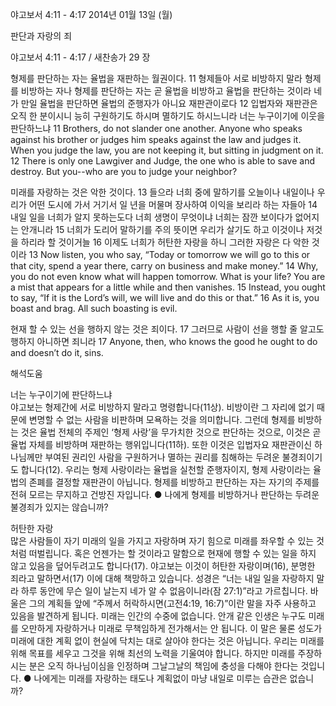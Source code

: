 야고보서 4:11 - 4:17 
2014년 01월 13일 (월)

판단과 자랑의 죄



야고보서 4:11 - 4:17 / 새찬송가 29 장


형제를 판단하는 자는 율법을 재판하는 월권이다. 
11 형제들아 서로 비방하지 말라 형제를 비방하는 자나 형제를 판단하는 자는 곧 율법을 비방하고 율법을 판단하는 것이라 네가 만일 율법을 판단하면 율법의 준행자가 아니요 재판관이로다 12 입법자와 재판관은 오직 한 분이시니 능히 구원하기도 하시며 멸하기도 하시느니라 너는 누구이기에 이웃을 판단하느냐
11 Brothers, do not slander one another. Anyone who speaks against his brother or judges him speaks against the law and judges it. When you judge the law, you are not keeping it, but sitting in judgment on it. 12 There is only one Lawgiver and Judge, the one who is able to save and destroy. But you--who are you to judge your neighbor?   

미래를 자랑하는 것은 악한 것이다. 
13 들으라 너희 중에 말하기를 오늘이나 내일이나 우리가 어떤 도시에 가서 거기서 일 년을 머물며 장사하여 이익을 보리라 하는 자들아 14 내일 일을 너희가 알지 못하는도다 너희 생명이 무엇이냐 너희는 잠깐 보이다가 없어지는 안개니라 15 너희가 도리어 말하기를 주의 뜻이면 우리가 살기도 하고 이것이나 저것을 하리라 할 것이거늘 16 이제도 너희가 허탄한 자랑을 하니 그러한 자랑은 다 악한 것이라
13 Now listen, you who say, “Today or tomorrow we will go to this or that city, spend a year there, carry on business and make money.” 14 Why, you do not even know what will happen tomorrow. What is your life? You are a mist that appears for a little while and then vanishes. 15 Instead, you ought to say, “If it is the Lord’s will, we will live and do this or that.” 16 As it is, you boast and brag. All such boasting is evil.   

현재 할 수 있는 선을 행하지 않는 것은 죄이다. 
17 그러므로 사람이 선을 행할 줄 알고도 행하지 아니하면 죄니라
17 Anyone, then, who knows the good he ought to do and doesn’t do it, sins.

해석도움





너는 누구이기에 판단하느냐  
야고보는 형제간에 서로 비방하지 말라고 명령합니다(11상). 비방이란 그 자리에 없기 때문에 변명할 수 없는 사람을 비판하며 모욕하는 것을 의미합니다. 그런데 형제를 비방하는 것은 율법 전체의 주제인 ‘형제 사랑’을 무가치한 것으로 판단하는 것으로, 이것은 곧 율법 자체를 비방하며 재판하는 행위입니다(11하). 또한 이것은 입법자요 재판관이신 하나님께만 부여된 권리인 사람을 구원하거나 멸하는 권리를 침해하는 두려운 불경죄이기도 합니다(12). 우리는 형제 사랑이라는 율법을 실천할 준행자이지, 형제 사랑이라는 율법의 존폐를 결정할 재판관이 아닙니다. 형제를 비방하고 판단하는 자는 자기의 주제를 전혀 모르는 무지하고 건방진 자입니다. 
● 나에게 형제를 비방하거나 판단하는 두려운 불경죄가 있지는 않습니까?  

허탄한 자랑  
많은 사람들이 자기 미래의 일을 가지고 자랑하며 자기 힘으로 미래를 좌우할 수 있는 것처럼 떠벌립니다. 혹은 언젠가는 할 것이라고 말함으로 현재에 행할 수 있는 일을 하지 않고 있음을 덮어두려고도 합니다(17). 야고보는 이것이 허탄한 자랑이며(16), 분명한 죄라고 말하면서(17) 이에 대해 책망하고 있습니다. 성경은 “너는 내일 일을 자랑하지 말라 하루 동안에 무슨 일이 날는지 네가 알 수 없음이니라(잠 27:1)”라고 가르칩니다. 바울은 그의 계획들 앞에 “주께서 허락하시면(고전4:19, 16:7)”이란 말을 자주 사용하고 있음을 발견하게 됩니다. 미래는 인간의 수중에 없습니다. 안개 같은 인생은 누구도 미래를 오만하게 자랑하거나 미래로 무책임하게 전가해서는 안 됩니다. 이 말은 물론 성도가 미래에 대한 계획 없이 현실에 닥치는 대로 살아야 한다는 것은 아닙니다. 우리는 미래를 위해 목표를 세우고 그것을 위해 최선의 노력을 기울여야 합니다. 하지만 미래를 주장하시는 분은 오직 하나님이심을 인정하며 그날그날의 책임에 충성을 다해야 한다는 것입니다.
● 나에게는 미래를 자랑하는 태도나 계획없이 마냥 내일로 미루는 습관은 없습니까?